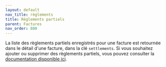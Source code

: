 ```yaml
---
layout: default
nav_title: règlements
title: Règlements partiels
parent: Factures
nav_order: 800
---
```


La liste des règlements partiels enregistrés pour une facture est retournée dans le détail d'une facture, dans la clé `settlements`.
Si vous souhaitez ajouter ou supprimer des règlements partiels, vous pouvez consulter la [documentation disponible ici](/api/reglements/).
